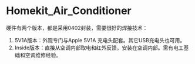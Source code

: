 # Homekit_Air_Conditioner
硬件有两个版本，都是采用0402封装，需要很好的焊接技术：
<ol>
<li>5V1A版本：外观专门与Apple 5V1A 充电头配套。其它USB充电头也可用。
<li>Inside版本：直接从空调内部取电和红外反馈，安装在空调内部。需有电工基础和空调维修经验。
</ol>

